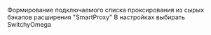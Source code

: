 Формирование подключаемого списка проксирования из сырых бэкапов расширения "SmartProxy"
В настройках выбирать SwitchyOmega
